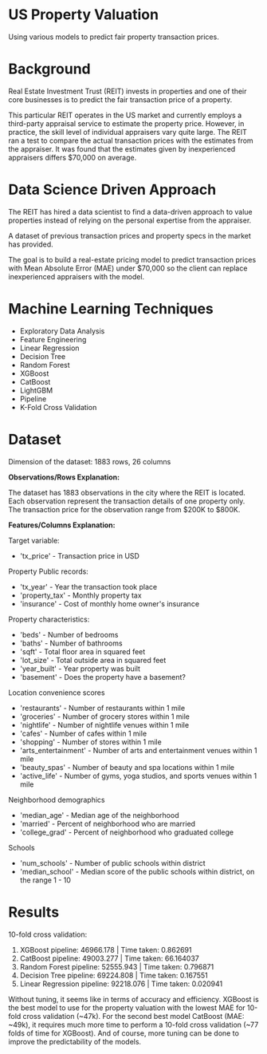 # US Property Valuation
Using various models to predict fair property transaction prices. 

# Background
Real Estate Investment Trust (REIT) invests in properties and one of their core businesses is to predict the fair transaction price of a property.

This particular REIT operates in the US market and currently employs a third-party appraisal service to estimate the property price. However, in practice, the skill level of individual appraisers vary quite large. The REIT ran a test to compare the actual transaction prices with the estimates from the appraiser. It was found that the estimates given by inexperienced appraisers differs $70,000 on average.

# Data Science Driven Approach
The REIT has hired a data scientist to find a data-driven approach to value properties instead of relying on the personal expertise from the appraiser. 

A dataset of previous transaction prices and property specs in the market has provided.

The goal is to build a real-estate pricing model to predict transaction prices with Mean Absolute Error (MAE) under $70,000 so the client can replace inexperienced appraisers with the model.

# Machine Learning Techniques

- Exploratory Data Analysis
- Feature Engineering 
- Linear Regression
- Decision Tree
- Random Forest 
- XGBoost
- CatBoost
- LightGBM
- Pipeline
- K-Fold Cross Validation

# Dataset
Dimension of the dataset: 1883 rows, 26 columns

**Observations/Rows Explanation:**
 
The dataset has 1883 observations in the city where the REIT is located. Each observation represent the transaction details of one property only. The transaction price for the observation range from $200K to $800K.

**Features/Columns Explanation:**

Target variable:

- 'tx_price' - Transaction price in USD

Property Public records:

- 'tx_year' - Year the transaction took place 
- 'property_tax' - Monthly property tax 
- 'insurance' - Cost of monthly home owner's insurance

Property characteristics: 

- 'beds' - Number of bedrooms 
- 'baths' - Number of bathrooms 
- 'sqft' - Total floor area in squared feet 
- 'lot_size' - Total outside area in squared feet
- 'year_built' - Year property was built 
- 'basement' - Does the property have a basement? 

Location convenience scores 

- 'restaurants' - Number of restaurants within 1 mile 
- 'groceries' - Number of grocery stores within 1 mile 
- 'nightlife' - Number of nightlife venues within 1 mile 
- 'cafes' - Number of cafes within 1 mile 
- 'shopping' - Number of stores within 1 mile 
- 'arts_entertainment' - Number of arts and entertainment venues within 1 mile 
- 'beauty_spas' - Number of beauty and spa locations within 1 mile 
- 'active_life' - Number of gyms, yoga studios, and sports venues within 1 mile 

Neighborhood demographics 

- 'median_age' - Median age of the neighborhood 
- 'married' - Percent of neighborhood who are married 
- 'college_grad' - Percent of neighborhood who graduated college 

Schools 

- 'num_schools' - Number of public schools within district 
- 'median_school' - Median score of the public schools within district, on the range 1 - 10

# Results
10-fold cross validation:

1. XGBoost pipeline: 46966.178 | Time taken: 0.862691
2. CatBoost pipeline: 49003.277 | Time taken: 66.164037
3. Random Forest pipeline: 52555.943 | Time taken: 0.796871
4. Decision Tree pipeline: 69224.808 | Time taken: 0.167551
5. Linear Regression pipeline: 92218.076 | Time taken: 0.020941

Without tuning, it seems like in terms of accuracy and efficiency. XGBoost is the best model to use for the property valuation with the lowest MAE for 10-fold cross validation (~47k). For the second best model CatBoost (MAE: ~49k), it requires much more time to perform a 10-fold cross validation (~77 folds of time for XGBoost). And of course, more tuning can be done to improve the predictability of the models.

